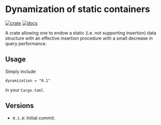 # Dynamization of static containers

[![crate](https://img.shields.io/crates/v/dynamization)](https://crates.io/crates/dynamization/)
[![docs](https://docs.rs/dynamization/badge.svg)](https://docs.rs/dynamization/)

A crate allowing one to endow a static (i.e. not supporting insertion) 
data structure with an effective insertion procedure with 
a small decrease in query performance.

## Usage

Simply include 

```
dynamization = "0.1"
```

in your `Cargo.toml`.

## Versions

* `0.1.0`: Initial commit.


